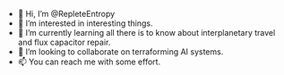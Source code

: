 - 👋 Hi, I’m @RepleteEntropy
- 👀 I’m interested in interesting things.
- 🌱 I’m currently learning all there is to know about interplanetary travel and flux capacitor repair.
- 💞️ I’m looking to collaborate on terraforming AI systems.
- 📫 You can reach me with some effort.

<!---
RepleteEntropy/RepleteEntropy is a ✨ special ✨ repository because its `README.md` (this file) appears on your GitHub profile.
You can click the Preview link to take a look at your changes.
--->
